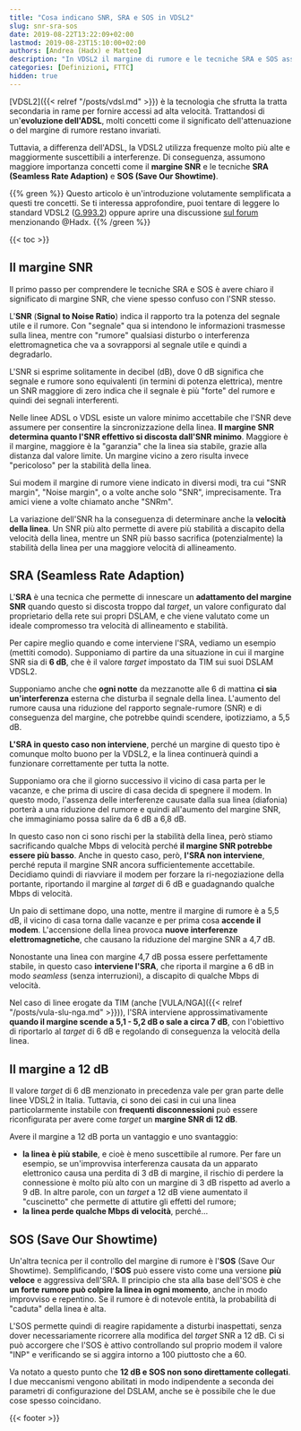 ```yaml
---
title: "Cosa indicano SNR, SRA e SOS in VDSL2"
slug: snr-sra-sos
date: 2019-08-22T13:22:09+02:00
lastmod: 2019-08-23T15:10:00+02:00
authors: [Andrea (Hadx) e Matteo]
description: "In VDSL2 il margine di rumore e le tecniche SRA e SOS assumono maggiore importanza. Una spiegazione elementare del loro significato."
categories: [Definizioni, FTTC]
hidden: true
---
```


[VDSL2]({{< relref "/posts/vdsl.md" >}}) è la tecnologia che sfrutta la tratta secondaria in rame per fornire accessi ad alta velocità. Trattandosi di un'**evoluzione dell'ADSL**, molti concetti come il significato dell'attenuazione o del margine di rumore restano invariati.

Tuttavia, a differenza dell'ADSL, la VDSL2 utilizza frequenze molto più alte e maggiormente suscettibili a interferenze. Di conseguenza, assumono maggiore importanza concetti come il **margine SNR** e le tecniche **SRA (Seamless Rate Adaption)** e **SOS (Save Our Showtime)**.

{{% green %}}
Questo articolo è un'introduzione volutamente semplificata a questi tre concetti. Se ti interessa approfondire, puoi tentare di leggere lo standard VDSL2 ([G.993.2](https://www.itu.int/rec/T-REC-G.993.2)) oppure aprire una discussione [sul forum](https://forum.fibra.click) menzionando @Hadx.
{{% /green %}}

{{< toc >}}

## Il margine SNR

Il primo passo per comprendere le tecniche SRA e SOS è avere chiaro il significato di margine SNR, che viene spesso confuso con l'SNR stesso.

L'**SNR** (**Signal to Noise Ratio**) indica il rapporto tra la potenza del segnale utile e il rumore. Con "segnale" qua si intendono le informazioni trasmesse sulla linea, mentre con "rumore" qualsiasi disturbo o interferenza elettromagnetica che va a sovrapporsi al segnale utile e quindi a degradarlo.

L'SNR si esprime solitamente in decibel (dB), dove 0 dB significa che segnale e rumore sono equivalenti (in termini di potenza elettrica), mentre un SNR maggiore di zero indica che il segnale è più "forte" del rumore e quindi dei segnali interferenti.

Nelle linee ADSL o VDSL esiste un valore minimo accettabile che l'SNR deve assumere per consentire la sincronizzazione della linea. **Il margine SNR determina quanto l'SNR effettivo si discosta dall'SNR minimo**. Maggiore è il margine, maggiore è la "garanzia" che la linea sia stabile, grazie alla distanza dal valore limite. Un margine vicino a zero risulta invece "pericoloso" per la stabilità della linea.

Sui modem il margine di rumore viene indicato in diversi modi, tra cui "SNR margin", "Noise margin", o a volte anche solo "SNR", imprecisamente. Tra amici viene a volte chiamato anche "SNRm".

La variazione dell'SNR ha la conseguenza di determinare anche la **velocità della linea**. Un SNR più alto permette di avere più stabilità a discapito della velocità della linea, mentre un SNR più basso sacrifica (potenzialmente) la stabilità della linea per una maggiore velocità di allineamento.

## SRA (Seamless Rate Adaption)

L'**SRA** è una tecnica che permette di innescare un **adattamento del margine SNR** quando questo si discosta troppo dal _target_, un valore configurato dal proprietario della rete sui propri DSLAM, e che viene valutato come un ideale compromesso tra velocità di allineamento e stabilità.

Per capire meglio quando e come interviene l'SRA, vediamo un esempio (mettiti comodo). Supponiamo di partire da una situazione in cui il margine SNR sia di **6 dB**, che è il valore _target_ impostato da TIM sui suoi DSLAM VDSL2.

Supponiamo anche che **ogni notte** da mezzanotte alle 6 di mattina **ci sia un'interferenza** esterna che disturba il segnale della linea. L'aumento del rumore causa una riduzione del rapporto segnale-rumore (SNR) e di conseguenza del margine, che potrebbe quindi scendere, ipotizziamo, a 5,5 dB.

**L'SRA in questo caso non interviene**, perché un margine di questo tipo è comunque molto buono per la VDSL2, e la linea continuerà quindi a funzionare correttamente per tutta la notte.

Supponiamo ora che il giorno successivo il vicino di casa parta per le vacanze, e che prima di uscire di casa decida di spegnere il modem. In questo modo, l'assenza delle interferenze causate dalla sua linea (diafonia) porterà a una riduzione del rumore e quindi all'aumento del margine SNR, che immaginiamo possa salire da 6 dB a 6,8 dB.

In questo caso non ci sono rischi per la stabilità della linea, però stiamo sacrificando qualche Mbps di velocità perché **il margine SNR potrebbe essere più basso**. Anche in questo caso, però, **l'SRA non interviene**, perché reputa il margine SNR ancora sufficientemente accettabile. Decidiamo quindi di riavviare il modem per forzare la ri-negoziazione della portante, riportando il margine al _target_ di 6 dB e guadagnando qualche Mbps di velocità.

Un paio di settimane dopo, una notte, mentre il margine di rumore è a 5,5 dB, il vicino di casa torna dalle vacanze e per prima cosa **accende il modem**. L'accensione della linea provoca **nuove interferenze elettromagnetiche**, che causano la riduzione del margine SNR a 4,7 dB.

Nonostante una linea con margine 4,7 dB possa essere perfettamente stabile, in questo caso **interviene l'SRA**, che riporta il margine a 6 dB in modo _seamless_ (senza interruzioni), a discapito di qualche Mbps di velocità.

Nel caso di linee erogate da TIM (anche [VULA/NGA]({{< relref "/posts/vula-slu-nga.md" >}})), l'SRA interviene approssimativamente **quando il margine scende a 5,1 - 5,2 dB o sale a circa 7 dB**, con l'obiettivo di riportarlo al _target_ di 6 dB e regolando di conseguenza la velocità della linea.

## Il margine a 12 dB

Il valore _target_ di 6 dB menzionato in precedenza vale per gran parte delle linee VDSL2 in Italia. Tuttavia, ci sono dei casi in cui una linea particolarmente instabile con **frequenti disconnessioni** può essere riconfigurata per avere come _target_ un **margine SNR di 12 dB**.

Avere il margine a 12 dB porta un vantaggio e uno svantaggio:

- **la linea è più stabile**, e cioè è meno suscettibile al rumore. Per fare un esempio, se un'improvvisa interferenza causata da un apparato elettronico causa una perdita di 3 dB di margine, il rischio di perdere la connessione è molto più alto con un margine di 3 dB rispetto ad averlo a 9 dB. In altre parole, con un _target_ a 12 dB viene aumentato il "cuscinetto" che permette di attutire gli effetti del rumore;
- **la linea perde qualche Mbps di velocità**, perché...

## SOS (Save Our Showtime)

Un'altra tecnica per il controllo del margine di rumore è l'**SOS** (Save Our Showtime). Semplificando, l'**SOS** può essere visto come una versione **più veloce** e aggressiva dell'SRA. Il principio che sta alla base dell'SOS è che **un forte rumore può colpire la linea in ogni momento**, anche in modo improvviso e repentino. Se il rumore è di notevole entità, la probabilità di "caduta" della linea è alta.

L'SOS permette quindi di reagire rapidamente a disturbi inaspettati, senza dover necessariamente ricorrere alla modifica del _target_ SNR a 12 dB. Ci si può accorgere che l'SOS è attivo controllando sul proprio modem il valore "INP" e verificando se si aggira intorno a 100 piuttosto che a 60.

Va notato a questo punto che **12 dB e SOS non sono direttamente collegati**. I due meccanismi vengono abilitati in modo indipendente a seconda dei parametri di configurazione del DSLAM, anche se è possibile che le due cose spesso coincidano.

{{< footer >}}
